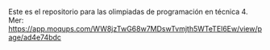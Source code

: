 Este es el repositorio para las olimpiadas de programación en técnica 4. 
Mer: https://app.moqups.com/WW8jzTwG68w7MDswTvmjth5WTeTEl6Ew/view/page/ad4e74bdc
